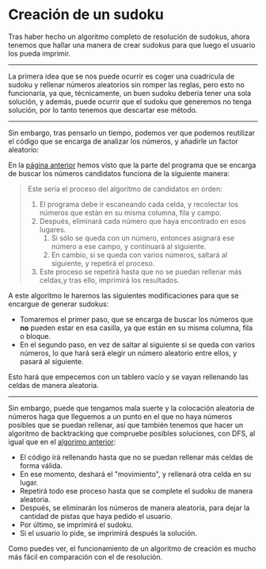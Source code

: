 #  Creación de un sudoku
Tras haber hecho un algoritmo completo de resolución de sudokus, ahora tenemos que hallar una  manera de crear sudokus para que luego el usuario los pueda imprimir.
___

La primera idea que se nos puede ocurrir es coger una cuadrícula de sudoku y rellenar números aleatorios sin romper las reglas, pero esto no funcionaría, ya que, técnicamente, un buen sudoku debería tener una sola solución, y además, puede ocurrir que el sudoku que generemos no tenga solución, por lo tanto tenemos que descartar ese método.

___

Sin embargo, tras pensarlo un tiempo, podemos ver que podemos reutilizar el código que se encarga de analizar los números, y añadirle un factor aleatorio:

En la [página anterior](/sudoku/solver/solving-alg#_1-analisis-de-candidatos) hemos visto que la parte del programa que se encarga de buscar los números candidatos funciona de la siguiente manera:
>Este sería el proceso del algoritmo de candidatos en orden:
>1. El programa debe ir escaneando cada celda, y recolectar los números que están en su misma columna, fila y campo.
>1. Después, eliminará cada número que haya encontrado en esos lugares.
>    1. Si sólo se queda con un número, entonces asignará ese número a ese campo, y continuará al siguiente.
>    1. En cambio, si se queda con varios números, saltará al siguiente, y repetirá el proceso.
>1. Este proceso se repetirá hasta que no se puedan rellenar más celdas,y tras ello, imprimirá los resultados.

A este algoritmo le haremos las siguientes modificaciones para que se encargue de generar sudokus:

- Tomaremos el primer paso, que se encarga de buscar los números que **no** pueden estar en esa casilla, ya que están en su misma columna, fila o bloque.
- En el segundo paso, en vez de saltar al siguiente si se queda con varios números, lo que hará será elegir un número aleatorio entre ellos, y pasará al siguiente.

Esto hará que empecemos con un tablero vacío y se vayan rellenando las celdas de manera aleatoria.

___

Sin embargo, puede que tengamos mala suerte y la colocación aleatoria de números haga que lleguemos a un punto en el que no haya números posibles que se puedan rellenar, así que también tenemos que hacer un algoritmo de backtracking que compruebe posibles soluciones, con DFS, al igual que en el [algorimo anterior](/sudoku/solver/solving-alg#_4-fuerza-bruta):
- El código irá rellenando hasta que no se puedan rellenar más celdas de forma válida.
- En ese momento, deshará el "movimiento", y rellenará otra celda en su lugar.
- Repetirá todo ese proceso hasta que se complete el sudoku de manera aleatoria.
- Después, se eliminarán los números de manera aleatoria, para dejar la cantidad de pistas que haya pedido el usuario.
- Por último, se imprimirá el sudoku.
- Si el usuario lo pide, se imprimirá después la solución.

Como puedes ver, el funcionamiento de un algoritmo de creación es mucho más fácil en comparación con el de resolución.

